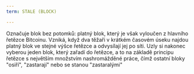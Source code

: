 ```yaml
---
term: STALE (BLOCK)

---
```

Označuje blok bez potomků: platný blok, který je však vyloučen z hlavního řetězce Bitcoinu. Vzniká, když dva těžaři v krátkém časovém úseku najdou platný blok ve stejné výšce řetězce a odvysílají jej po síti. Uzly si nakonec vyberou jeden blok, který zařadí do řetězce, a to na základě principu řetězce s největším množstvím nashromážděné práce, čímž ostatní bloky "osiří", "zastarají" nebo se stanou "zastaralými"
